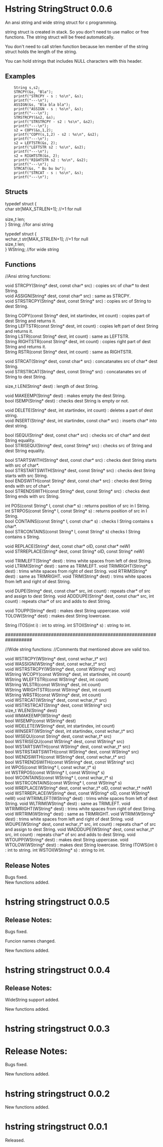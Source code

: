 # Hstring StringStruct 0.0.6

An ansi string and wide string struct for c programming.

string struct is created in stack. So you don't need to use malloc or free functions. The string struct will be freed automatically.

You don't need to call strlen function because len member of the string struct holds the length of the string.

You can hold strings that includes NULL characters with this header.

## Examples

```
	String s,s2;
	STRCPY(&s, "Bla");
	printf("STRCPY - s : %s\n", &s);
	printf("---\n");
	ASSIGN(&s, "Bla bla bla");
	printf("ASSIGN - s : %s\n", &s);
	printf("---\n");
	STRSTRCPY(&s2, &s);
	printf("STRSTRCPY - s2 : %s\n", &s2);
	printf("---\n");
	s2 = COPY(&s,1,2);
	printf("COPY(s,1,2) - s2 : %s\n", &s2);
	printf("---\n");
	s2 = LEFTSTR(&s, 2);
	printf("LEFTSTR s2 : %s\n", &s2);
	printf("---\n");
	s2 = RIGHTSTR(&s, 2);
	printf("RIGHTSTR s2 : %s\n", &s2);
	printf("---\n");
	STRCAT(&s, " Bu bu bu");
	printf("STRCAT - s : %s\n", &s);
	printf("---\n");
```

## Structs

typedef struct {<br>
	char    str[MAX_STRLEN+1]; //+1 for null<br>	
	size_t  len;<br>
} String; //for ansi string

typedef struct {<br>
	wchar_t   str[MAX_STRLEN+1]; //+1 for null<br>
	size_t  len;<br>
} WString; //for wide string

## Functions

//Ansi string functions:

void STRCPY(String* dest, const char* src) : copies src of char* to dest String.<br>
void ASSIGN(String* dest, const char* src) : same as STRCPY.<br>
void STRSTRCPY(String* dest, const String* src) : copies src of String to dest String.

String COPY(const String* dest, int startindex, int count) : copies part of dest String and returns it.<br>
String LEFTSTR(const String* dest, int count) : copies left part of dest String and returns it.<br>
String LSTR(const String* dest, int count) : same as LEFTSTR.<br>
String RIGHTSTR(const String* dest, int count) : copies right part of dest String and returns it.<br>
String RSTR(const String* dest, int count) : same as RIGHTSTR.

void STRCAT(String* dest, const char* src) : concatanates src of char* dest String.<br>
void STRSTRCAT(String* dest, const String* src) : concatanates src of String to dest String.

size_t LEN(String* dest) : length of dest String.

void MAKEEMP(String* dest) : makes empty the dest String.<br>
bool ISEMP(String* dest) : checks dest String is empty or not.

void DELETE(String* dest, int startindex, int count) : deletes a part of dest string.<br>
void INSERT(String* dest, int startindex, const char* src) : inserts char* into dest string.

bool ISEQU(String* dest, const char* src) : checks src of char* and dest String equality.<br>
bool STRISEQU(String* dest, const String* src) : checks src of String and dest String equality.

bool STARTSWITH(String* dest, const char* src) : checks dest String starts with src of char*.<br>
bool STRSTARTSWITH(String* dest, const String* src) : checks dest String starts with src String.<br>
bool ENDSWITH(const String* dest, const char* src) : checks dest String ends with src of char*.<br>
bool STRENDSWITH(const String* dest, const String* src) : checks dest String ends with src String.

int POS(const String* l, const char* s) : returns position of src in l String.<br>
int STRPOS(const String* l, const String* s) : returns position of src in l String.<br>
bool CONTAINS(const String* l, const char* s) : checks l String contains s char*.<br>
bool STRCONTAINS(const String* l, const String* s) checks l String contains s String.

void REPLACE(String* dest, const char* olD, const char* neW)<br> 
void STRREPLACE(String* dest, const String* olD, const String* neW)

void TRIMLEFT(String* dest) : trims white spaces from left of dest String.
void LTRIM(String* dest) : same as TRIMLEFT.
void TRIMRIGHT(String* dest) : trims white spaces from right of dest String.
void RTRIM(String* dest) : same as TRIMRIGHT.
void TRIM(String* dest) : trims white spaces from left and right of dest String.

void DUPE(String* dest, const char* src, int count) : repeats char* of src and assign to dest String.
void ADDDUPE(String* dest, const char* src, int count) : repeats char* of src and adds to dest String.

void TOUPP(String* dest) : makes dest String uppercase.
void TOLOW(String* dest) : makes dest String lowercase.

String ITOS(int i) : int to string.
int STOI(String* s) : string to int.

##################################################################

//Wide string functions:
//Comments that mentioned above are valid too.

void WSTRCPY(WString* dest, const wchar_t* src)<br>
void WASSIGN(WString* dest, const wchar_t* src)<br>
void WSTRSTRCPY(WString* dest, const WString* src)<br>
WString WCOPY(const WString* dest, int startindex, int count)<br>
WString WLEFTSTR(const WString* dest, int count)<br>
WString WLSTR(const WString* dest, int count)<br>
WString WRIGHTSTR(const WString* dest, int count)<br>
WString WRSTR(const WString* dest, int count)<br>
void WSTRCAT(WString* dest, const wchar_t* src)<br>
void WSTRSTRCAT(String* dest, const WString* src)<br>
size_t WLEN(String* dest)<br>
void WMAKEEMP(WString* dest)<br>
bool WISEMP(const WString* dest)<br>
void WDELETE(WString* dest, int startindex, int count)<br>
void WINSERT(WString* dest, int startindex, const wchar_t* src)<br>
bool WISEQU(const String* dest, const wchar_t* src)<br>
bool WSTRISEQU(const WString* dest, const WString* src)<br>
bool WSTARTSWITH(const WString* dest, const wchar_t* src)<br>
bool WSTRSTARTSWITH(const WString* dest, const WString* src)<br>
bool WENDSWITH(const WString* dest, const wchar_t* src)<br>
bool WSTRENDSWITH(const WString* dest, const WString* src)<br>
int WPOS(const WString* l, const wchar_t* s)<br>
int WSTRPOS(const WString* l, const WString* s)<br>
bool WCONTAINS(const WString* l, const wchar_t* s)<br>
bool WSTRCONTAINS(const WString* l, const WString* s)<br>
void WREPLACE(WString* dest, const wchar_t* olD, const wchar_t* neW)<br>
void WSTRREPLACE(WString* dest, const WString* olD, const WString* neW)
void WTRIMLEFT(WString* dest) : trims white spaces from left of dest String.
void WLTRIM(WString* dest) : same as TRIMLEFT.
void WTRIMRIGHT(WString* dest) : trims white spaces from right of dest String.
void WRTRIM(WString* dest) : same as TRIMRIGHT.
void WTRIM(WString* dest) : trims white spaces from left and right of dest String.
void WDUPE(WString* dest, const wchar_t* src, int count) : repeats char* of src and assign to dest String.
void WADDDUPE(WString* dest, const wchar_t* src, int count) : repeats char* of src and adds to dest String.
void WTOUPP(WString* dest) : makes dest String uppercase.
void WTOLOW(WString* dest) : makes dest String lowercase.
String ITOWS(int i) : int to string.
int WSTOI(WString* s) : string to int.

## Release Notes

Bugs fixed.<br>
New functions added.

# hstring stringstruct 0.0.5

## Release Notes:

Bugs fixed.

Funcion names changed.

New functions added.

# hstring stringstruct 0.0.4

## Release Notes:

WideString support added.

New functions added.

# hstring stringstruct 0.0.3

# Release Notes:

Bugs fixed.

New functions added.

# hstring stringstruct 0.0.2

New functions added.

# hstring stringstruct 0.0.1

Released.




